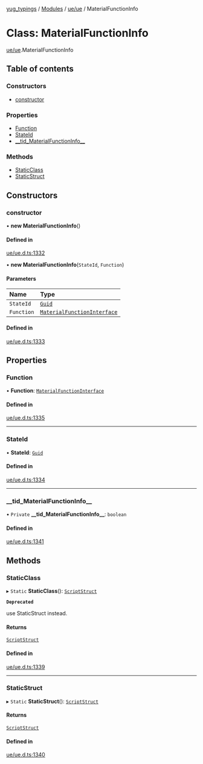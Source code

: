 [yug_typings](../README.md) / [Modules](../modules.md) / [ue/ue](../modules/ue_ue.md) / MaterialFunctionInfo

# Class: MaterialFunctionInfo

[ue/ue](../modules/ue_ue.md).MaterialFunctionInfo

## Table of contents

### Constructors

- [constructor](ue_ue.MaterialFunctionInfo.md#constructor)

### Properties

- [Function](ue_ue.MaterialFunctionInfo.md#function)
- [StateId](ue_ue.MaterialFunctionInfo.md#stateid)
- [\_\_tid\_MaterialFunctionInfo\_\_](ue_ue.MaterialFunctionInfo.md#__tid_materialfunctioninfo__)

### Methods

- [StaticClass](ue_ue.MaterialFunctionInfo.md#staticclass)
- [StaticStruct](ue_ue.MaterialFunctionInfo.md#staticstruct)

## Constructors

### constructor

• **new MaterialFunctionInfo**()

#### Defined in

[ue/ue.d.ts:1332](https://github.com/YugMetaverse/yug_typings/blob/b7d9b19/ue/ue.d.ts#L1332)

• **new MaterialFunctionInfo**(`StateId`, `Function`)

#### Parameters

| Name | Type |
| :------ | :------ |
| `StateId` | [`Guid`](ue_ue_s.Guid.md) |
| `Function` | [`MaterialFunctionInterface`](ue_ue.MaterialFunctionInterface.md) |

#### Defined in

[ue/ue.d.ts:1333](https://github.com/YugMetaverse/yug_typings/blob/b7d9b19/ue/ue.d.ts#L1333)

## Properties

### Function

• **Function**: [`MaterialFunctionInterface`](ue_ue.MaterialFunctionInterface.md)

#### Defined in

[ue/ue.d.ts:1335](https://github.com/YugMetaverse/yug_typings/blob/b7d9b19/ue/ue.d.ts#L1335)

___

### StateId

• **StateId**: [`Guid`](ue_ue_s.Guid.md)

#### Defined in

[ue/ue.d.ts:1334](https://github.com/YugMetaverse/yug_typings/blob/b7d9b19/ue/ue.d.ts#L1334)

___

### \_\_tid\_MaterialFunctionInfo\_\_

• `Private` **\_\_tid\_MaterialFunctionInfo\_\_**: `boolean`

#### Defined in

[ue/ue.d.ts:1341](https://github.com/YugMetaverse/yug_typings/blob/b7d9b19/ue/ue.d.ts#L1341)

## Methods

### StaticClass

▸ `Static` **StaticClass**(): [`ScriptStruct`](ue_ue.ScriptStruct.md)

**`Deprecated`**

use StaticStruct instead.

#### Returns

[`ScriptStruct`](ue_ue.ScriptStruct.md)

#### Defined in

[ue/ue.d.ts:1339](https://github.com/YugMetaverse/yug_typings/blob/b7d9b19/ue/ue.d.ts#L1339)

___

### StaticStruct

▸ `Static` **StaticStruct**(): [`ScriptStruct`](ue_ue.ScriptStruct.md)

#### Returns

[`ScriptStruct`](ue_ue.ScriptStruct.md)

#### Defined in

[ue/ue.d.ts:1340](https://github.com/YugMetaverse/yug_typings/blob/b7d9b19/ue/ue.d.ts#L1340)
